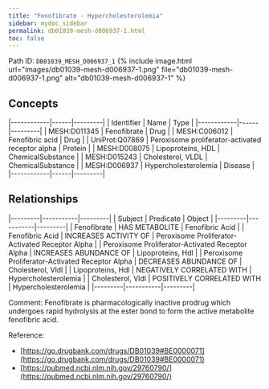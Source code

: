 ```yaml
---
title: "Fenofibrate - Hypercholesterolemia"
sidebar: mydoc_sidebar
permalink: db01039-mesh-d006937-1.html
toc: false 
---
```



Path ID: `DB01039_MESH_D006937_1`
{% include image.html url="images/db01039-mesh-d006937-1.png" file="db01039-mesh-d006937-1.png" alt="db01039-mesh-d006937-1" %}

## Concepts

|------------|------|---------|
| Identifier | Name | Type    |
|------------|------|---------|
| MESH:D011345 | Fenofibrate | Drug |
| MESH:C006012 | Fenofibric acid | Drug |
| UniProt:Q07869 | Peroxisome proliferator-activated receptor alpha | Protein |
| MESH:D008075 | Lipoproteins, HDL | ChemicalSubstance |
| MESH:D015243 | Cholesterol, VLDL | ChemicalSubstance |
| MESH:D006937 | Hypercholesterolemia | Disease |
|------------|------|---------|

## Relationships

|---------|-----------|---------|
| Subject | Predicate | Object  |
|---------|-----------|---------|
| Fenofibrate | HAS METABOLITE | Fenofibric Acid |
| Fenofibric Acid | INCREASES ACTIVITY OF | Peroxisome Proliferator-Activated Receptor Alpha |
| Peroxisome Proliferator-Activated Receptor Alpha | INCREASES ABUNDANCE OF | Lipoproteins, Hdl |
| Peroxisome Proliferator-Activated Receptor Alpha | DECREASES ABUNDANCE OF | Cholesterol, Vldl |
| Lipoproteins, Hdl | NEGATIVELY CORRELATED WITH | Hypercholesterolemia |
| Cholesterol, Vldl | POSITIVELY CORRELATED WITH | Hypercholesterolemia |
|---------|-----------|---------|

Comment: Fenofibrate is pharmacologically inactive prodrug which undergoes rapid hydrolysis at the ester bond to form the active metabolite fenofibric acid.

Reference: 
  - [https://go.drugbank.com/drugs/DB01039#BE0000071](https://go.drugbank.com/drugs/DB01039#BE0000071)
  - [https://pubmed.ncbi.nlm.nih.gov/29760790/](https://pubmed.ncbi.nlm.nih.gov/29760790/)
